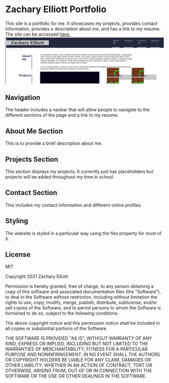 # Zachary Elliott Portfolio
This site is a portfolio for me. It showcases my projects, provides contact information, provides a description about me, and has a link to my resume. The site can be accessed [here.](https://zachary-berdell-elliott.github.io/zachary-elliott-portfolio-site/)
![Picture of the top of the website](./assets/images/website-image.png)

## Navigation
The header includes a navbar that will allow people to navigate to the different sections of the page and a link to my resume.

## About Me Section
This is to provide a brief description about me.

## Projects Section
This section displays my projects. It currently just has placeholders but projects will be added throughout my time in school.

## Contact Section
This includes my contact information and different online profiles.

## Styling
The website is styled in a particular way using the flex property for most of it.

## License
MIT

Copyright 2021 Zachary Elliott

Permission is hereby granted, free of charge, to any person obtaining a copy of this software and associated documentation files (the "Software"), to deal in the Software without restriction, including without limitation the rights to use, copy, modify, merge, publish, distribute, sublicense, and/or sell copies of the Software, and to permit persons to whom the Software is furnished to do so, subject to the following conditions:

The above copyright notice and this permission notice shall be included in all copies or substantial portions of the Software.

THE SOFTWARE IS PROVIDED "AS IS", WITHOUT WARRANTY OF ANY KIND, EXPRESS OR IMPLIED, INCLUDING BUT NOT LIMITED TO THE WARRANTIES OF MERCHANTABILITY, FITNESS FOR A PARTICULAR PURPOSE AND NONINFRINGEMENT. IN NO EVENT SHALL THE AUTHORS OR COPYRIGHT HOLDERS BE LIABLE FOR ANY CLAIM, DAMAGES OR OTHER LIABILITY, WHETHER IN AN ACTION OF CONTRACT, TORT OR OTHERWISE, ARISING FROM, OUT OF OR IN CONNECTION WITH THE SOFTWARE OR THE USE OR OTHER DEALINGS IN THE SOFTWARE.
